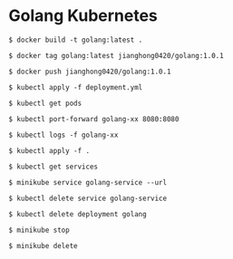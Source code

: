 # Golang Kubernetes
```terminal
$ docker build -t golang:latest .
```
```terminal
$ docker tag golang:latest jianghong0420/golang:1.0.1
```
```terminal
$ docker push jianghong0420/golang:1.0.1
```
```terminal
$ kubectl apply -f deployment.yml
```
```terminal
$ kubectl get pods
```
```terminal
$ kubectl port-forward golang-xx 8080:8080
```
```terminal
$ kubectl logs -f golang-xx
```
```terminal
$ kubectl apply -f .
```
```terminal
$ kubectl get services
```
```terminal
$ minikube service golang-service --url
```
```terminal
$ kubectl delete service golang-service
```
```terminal
$ kubectl delete deployment golang
```
```terminal
$ minikube stop
```
```terminal
$ minikube delete
```
